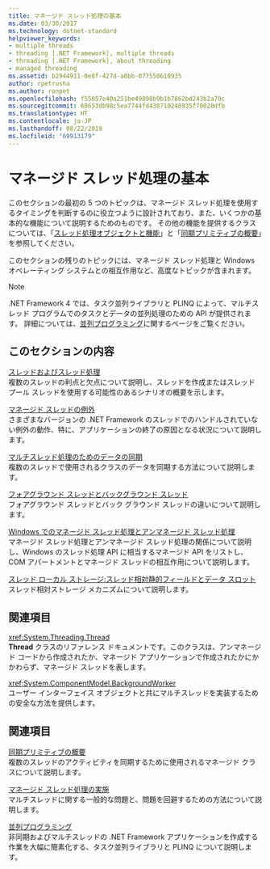 ```yaml
---
title: マネージド スレッド処理の基本
ms.date: 03/30/2017
ms.technology: dotnet-standard
helpviewer_keywords:
- multiple threads
- threading [.NET Framework], multiple threads
- threading [.NET Framework], about threading
- managed threading
ms.assetid: b2944911-0e8f-427d-a8bb-077550618935
author: rpetrusha
ms.author: ronpet
ms.openlocfilehash: f55057e40a251be49898b9b1b7862bd243b2a70c
ms.sourcegitcommit: 68653db98c5ea7744fd438710248935f70020dfb
ms.translationtype: HT
ms.contentlocale: ja-JP
ms.lasthandoff: 08/22/2019
ms.locfileid: "69913179"
---
```

# <a name="managed-threading-basics"></a>マネージド スレッド処理の基本

このセクションの最初の 5 つのトピックは、マネージド スレッド処理を使用するタイミングを判断するのに役立つように設計されており、また、いくつかの基本的な機能について説明するためのものです。 その他の機能を提供するクラスについては、「[スレッド処理オブジェクトと機能](../../../docs/standard/threading/threading-objects-and-features.md)」と「[同期プリミティブの概要](../../../docs/standard/threading/overview-of-synchronization-primitives.md)」を参照してください。  
  
 このセクションの残りのトピックには、マネージド スレッド処理と Windows オペレーティング システムとの相互作用など、高度なトピックが含まれます。  
  
> [!NOTE]
> .NET Framework 4 では、タスク並列ライブラリと PLINQ によって、マルチスレッド プログラムでのタスクとデータの並列処理のための API が提供されます。 詳細については、[並列プログラミング](../../../docs/standard/parallel-programming/index.md)に関するページをご覧ください。  
  
## <a name="in-this-section"></a>このセクションの内容

 [スレッドおよびスレッド処理](../../../docs/standard/threading/threads-and-threading.md)  
 複数のスレッドの利点と欠点について説明し、スレッドを作成またはスレッド プール スレッドを使用する可能性のあるシナリオの概要を示します。  
  
 [マネージド スレッドの例外](../../../docs/standard/threading/exceptions-in-managed-threads.md)  
 さまざまなバージョンの .NET Framework のスレッドでのハンドルされていない例外の動作、特に、アプリケーションの終了の原因となる状況について説明します。  
  
 [マルチスレッド処理のためのデータの同期](../../../docs/standard/threading/synchronizing-data-for-multithreading.md)  
 複数のスレッドで使用されるクラスのデータを同期する方法について説明します。  
  
 [フォアグラウンド スレッドとバックグラウンド スレッド](../../../docs/standard/threading/foreground-and-background-threads.md)  
 フォアグラウンド スレッドとバック グラウンド スレッドの違いについて説明します。  
  
 [Windows でのマネージド スレッド処理とアンマネージド スレッド処理](../../../docs/standard/threading/managed-and-unmanaged-threading-in-windows.md)  
 マネージド スレッド処理とアンマネージド スレッド処理の関係について説明し、Windows のスレッド処理 API に相当するマネージド API をリストし、COM アパートメントとマネージド スレッドの相互作用について説明します。  
  
 [スレッド ローカル ストレージ:スレッド相対静的フィールドとデータ スロット](../../../docs/standard/threading/thread-local-storage-thread-relative-static-fields-and-data-slots.md)  
 スレッド相対ストレージ メカニズムについて説明します。  
  
## <a name="reference"></a>関連項目

 <xref:System.Threading.Thread>  
 **Thread** クラスのリファレンス ドキュメントです。このクラスは、アンマネージド コードから作成されたか、マネージド アプリケーションで作成されたかにかかわらず、マネージド スレッドを表します。  
  
 <xref:System.ComponentModel.BackgroundWorker>  
 ユーザー インターフェイス オブジェクトと共にマルチスレッドを実装するための安全な方法を提供します。  
  
## <a name="related-sections"></a>関連項目

 [同期プリミティブの概要](../../../docs/standard/threading/overview-of-synchronization-primitives.md)  
 複数のスレッドのアクティビティを同期するために使用されるマネージド クラスについて説明します。  
  
 [マネージド スレッド処理の実施](../../../docs/standard/threading/managed-threading-best-practices.md)  
 マルチスレッドに関する一般的な問題と、問題を回避するための方法について説明します。  
  
 [並列プログラミング](../../../docs/standard/parallel-programming/index.md)  
 非同期およびマルチスレッドの .NET Framework アプリケーションを作成する作業を大幅に簡素化する、タスク並列ライブラリと PLINQ について説明します。
